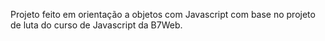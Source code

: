 Projeto feito em orientação a objetos com Javascript com base no projeto de luta do curso de Javascript da B7Web.

